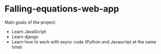 # Falling-equations-web-app

Main goals of the project:

- Learn JavaScript
- Learn django
- Learn how to work with async code (Python and Javascript at the same time)
